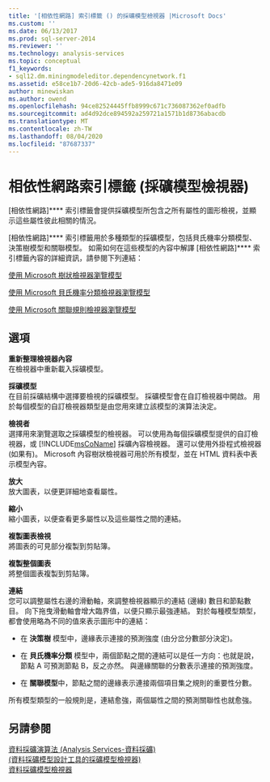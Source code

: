 ```yaml
---
title: '[相依性網路] 索引標籤 () 的採礦模型檢視器 |Microsoft Docs'
ms.custom: ''
ms.date: 06/13/2017
ms.prod: sql-server-2014
ms.reviewer: ''
ms.technology: analysis-services
ms.topic: conceptual
f1_keywords:
- sql12.dm.miningmodeleditor.dependencynetwork.f1
ms.assetid: e58ce1b7-20d6-42cb-ade5-916da8471e09
author: minewiskan
ms.author: owend
ms.openlocfilehash: 94ce82524445ffb8999c671c736087362ef0adfb
ms.sourcegitcommit: ad4d92dce894592a259721a1571b1d8736abacdb
ms.translationtype: MT
ms.contentlocale: zh-TW
ms.lasthandoff: 08/04/2020
ms.locfileid: "87687337"
---
```

# <a name="dependency-network-tab-mining-model-viewer"></a>相依性網路索引標籤 (採礦模型檢視器)
  [相依性網路]**** 索引標籤會提供採礦模型所包含之所有屬性的圖形檢視，並顯示這些屬性彼此相關的情況。  
  
 [相依性網路]**** 索引標籤用於多種類型的採礦模型，包括貝氏機率分類模型、決策樹模型和關聯模型。 如需如何在這些模型的內容中解譯 [相依性網路]**** 索引標籤內容的詳細資訊，請參閱下列連結：  
  
 [使用 Microsoft 樹狀檢視器瀏覽模型](data-mining/browse-a-model-using-the-microsoft-tree-viewer.md)  
  
 [使用 Microsoft 貝氏機率分類檢視器瀏覽模型](data-mining/browse-a-model-using-the-microsoft-naive-bayes-viewer.md)  
  
 [使用 Microsoft 關聯規則檢視器瀏覽模型](data-mining/browse-a-model-using-the-microsoft-association-rules-viewer.md)  
  
## <a name="options"></a>選項  
 **重新整理檢視器內容**  
 在檢視器中重新載入採礦模型。  
  
 **採礦模型**  
 在目前採礦結構中選擇要檢視的採礦模型。 採礦模型會在自訂檢視器中開啟。 用於每個模型的自訂檢視器類型是由您用來建立該模型的演算法決定。  
  
 **檢視者**  
 選擇用來瀏覽選取之採礦模型的檢視器。 可以使用為每個採礦模型提供的自訂檢視器，或 [!INCLUDE[msCoName](../includes/msconame-md.md)] 採礦內容檢視器。 還可以使用外掛程式檢視器 (如果有)。 Microsoft 內容樹狀檢視器可用於所有模型，並在 HTML 資料表中表示模型內容。  
  
 **放大**  
 放大圖表，以便更詳細地查看屬性。  
  
 **縮小**  
 縮小圖表，以便查看更多屬性以及這些屬性之間的連結。  
  
 **複製圖表檢視**  
 將圖表的可見部分複製到剪貼簿。  
  
 **複製整個圖表**  
 將整個圖表複製到剪貼簿。  
  
 **連結**  
 您可以調整屬性右邊的滑動軸，來調整檢視器顯示的連結 (邊緣) 數目和節點數目。 向下拖曳滑動軸會增大臨界值，以便只顯示最強連結。 對於每種模型類型，都會使用略為不同的值來表示圖形中的連結：  
  
-   在 **決策樹** 模型中，邊緣表示連接的預測強度 (由分岔分數部分決定)。  
  
-   在 **貝氏機率分類** 模型中，兩個節點之間的連結可以是任一方向：也就是說，節點 A 可預測節點 B，反之亦然。 與邊緣關聯的分數表示連接的預測強度。  
  
-   在 **關聯模型**中，節點之間的邊緣表示連接兩個項目集之規則的重要性分數。  
  
 所有模型類型的一般規則是，連結愈強，兩個屬性之間的預測關聯性也就愈強。  
  
## <a name="see-also"></a>另請參閱  
 [資料採礦演算法 &#40;Analysis Services-資料採礦&#41;](data-mining/data-mining-algorithms-analysis-services-data-mining.md)   
 [&#40;資料採礦模型設計工具的採礦模型檢視器&#41;](mining-model-viewers-data-mining-model-designer.md)   
 [資料採礦模型檢視器](data-mining/data-mining-model-viewers.md)  
  
  
